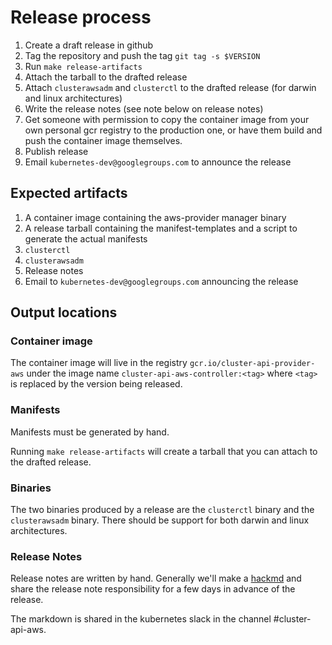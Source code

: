 # Release process

1. Create a draft release in github
3. Tag the repository and push the tag `git tag -s $VERSION `
4. Run `make release-artifacts`
5. Attach the tarball to the drafted release
6. Attach `clusterawsadm` and `clusterctl` to the drafted release (for darwin
   and linux architectures)
7. Write the release notes (see note below on release notes)
8. Get someone with permission to copy the container image from your own
   personal gcr registry to the production one, or have them build and push the
   container image themselves.
9. Publish release
10. Email `kubernetes-dev@googlegroups.com` to announce the release

## Expected artifacts

1. A container image containing the aws-provider manager binary
2. A release tarball containing the manifest-templates and a script to generate
   the actual manifests
3. `clusterctl`
4. `clusterawsadm`
5. Release notes
6. Email to `kubernetes-dev@googlegroups.com` announcing the release

## Output locations

### Container image

The container image will live in the registry `gcr.io/cluster-api-provider-aws`
under the image name `cluster-api-aws-controller:<tag>` where `<tag>` is
replaced by the version being released.

### Manifests

Manifests must be generated by hand.

Running `make release-artifacts` will create a tarball that you can attach to
the drafted release.

### Binaries

The two binaries produced by a release are the `clusterctl` binary and the
`clusterawsadm` binary. There should be support for both darwin and linux architectures.

### Release Notes

Release notes are written by hand. Generally we'll make a [hackmd](hackmd.io)
and share the release note responsibility for a few days in advance of the
release.

The markdown is shared in the kubernetes slack in the channel #cluster-api-aws.

